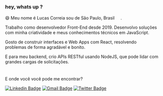 ### hey, whats up ?

😄 Meu nome é Lucas Correia sou de São Paulo, Brasil <img width="16px"  src="https://user-images.githubusercontent.com/59120094/102106566-80b96f80-3e0f-11eb-8fa3-5248a34b61e3.png"></img>. 

Trabalho como desenvolvedor Front-End desde 2019. 
Desenvolvo soluções com minha criatividade e meus conhecimentos técnicos em JavaScript.

Gosto de construir interfaces e Web Apps com React, resolvendo problemas de forma agradável e bonito.

E para meu backend, crio APIs RESTful usando NodeJS, que pode lidar com grandes cargas de solicitações.

#

E onde você você pode me encontrar?

[![Linkedin Badge](https://img.shields.io/badge/-LinkedIn-blue?style=flat&logo=Linkedin&logoColor=white&link=https://www.linkedin.com/in/lucas-correia-136508136/)](https://www.linkedin.com/in/lucas-correia-136508136?lipi=urn%3Ali%3Apage%3Ad_flagship3_profile_view_base_contact_details%3BJR%2Bu8yxQRNSNqgAXXZwXzQ%3D%3D)
[![Gmail Badge](https://img.shields.io/badge/-Gmail-c14438?style=flat&logo=Gmail&logoColor=white&link=mailto:correia23.lucas@gmail.com)](mailto:correia23.lucas@gmail.com)
[![Twitter Badge](https://img.shields.io/badge/-Twitter-1ca0f1?style=flat&logo=twitter&logoColor=white&link=https://twitter.com/llucosilva)](https://twitter.com/llucosilva)
